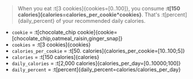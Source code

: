 > When you eat :t[3 cookies]{cookies=[0..100]}, you consume **:t[150 calories]{calories=calories_per_cookie*cookies}**. That's :t[percent]{daily_percent} of your recommended daily calories.

- `cookie` = :t[chocolate_chip cookie]{cookie=[chocolate_chip,oatmeal_raisin,ginger_snap]}
- `cookies` = :t[3 cookies]{cookies}
- `calories_per_cookie` = :t[50. calories]{calories_per_cookie=[10..100;5]}
- `calories` = :t[150 calories]{calories}
- `daily_calories` = :t[2,000 calories]{calories_per_day=[0..10000;100]}
- `daily_percent` = :t[percent]{daily_percent=calories/calories_per_day}

